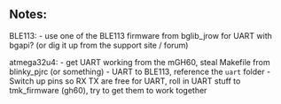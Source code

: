 Notes:
---
BLE113:
    - use one of the BLE113 firmware from bglib_jrow for UART with bgapi? (or dig it up from the support site / forum)

atmega32u4:
    - get UART working from the mGH60, steal Makefile from blinky_pjrc (or something)
    - UART to BLE113, reference the `uart` folder
    - Switch up pins so RX TX are free for UART, roll in UART stuff to tmk_firmware (gh60), try to get them to work together
